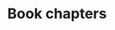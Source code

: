--- 
abstract: '' 
authors: 
 - HCJ Godfray
 -  MJ Crawley
 -  CB Müller
 -  CJ Jones
 -  SE Hartley
 -  JH Lawton
 -  ...
doi: '' 
featured: false 
publication: '*Ecological Entomology*, 225' 
publication_short: '' 
publishDate: '' 
title: 'Book chapters' 
url_code: '' 
url_dataset: '' 
url_pdf: '' 
url_poster: '' 
url_project: '' 
url_slides: '' 
url_source: '' 
url_video: '' 
---